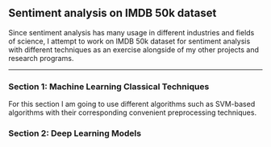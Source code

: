 ## Sentiment analysis on IMDB 50k dataset

Since sentiment analysis has many usage in different industries and fields of science, I attempt to work on IMDB 50k dataset for sentiment analysis with different techniques as an exercise alongside of my other projects and research programs.

-----------------------------

### Section 1: Machine Learning Classical Techniques

For this section I am going to use different algorithms such as SVM-based algorithms with their corresponding convenient preprocessing techniques.

### Section 2: Deep Learning Models 

